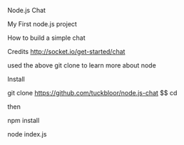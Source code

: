 Node.js Chat

My First node.js project

How to build a simple chat

Credits
http://socket.io/get-started/chat

used the above git clone to learn more about node

Install

git clone https://github.com/tuckbloor/node.js-chat <folder name: optional> $$ cd <folder name>

then

npm install

node index.js
